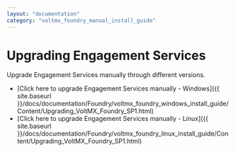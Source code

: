 ```yaml
---
layout: "documentation"
category: "voltmx_foundry_manual_install_guide"
---
```

                            

Upgrading Engagement Services
=============================

Upgrade Engagement Services manually through different versions.

*   [Click here to upgrade Engagement Services manually - Windows]({{ site.baseurl }}/docs/documentation/Foundry/voltmx_foundry_windows_install_guide/Content/Upgrading_VoltMX_Foundry_SP1.html)
*   [Click here to upgrade Engagement Services manually - Linux]({{ site.baseurl }}/docs/documentation/Foundry/voltmx_foundry_linux_install_guide/Content/Upgrading_VoltMX_Foundry_SP1.html)


<!-- *   [Click here to upgrade Engagement Services manually - Windows]({{ site.baseurl }}/docs/documentation/Foundry/vms_console_installer_manual_guide-windows/Content/VPNS_Upgrade.html)
*   [Click here to upgrade Engagement Services manually - Linux]({{ site.baseurl }}/docs/documentation/Foundry/vms_console_installer_manual_guide-linux/Content/VPNS Upgrade.html) -->
